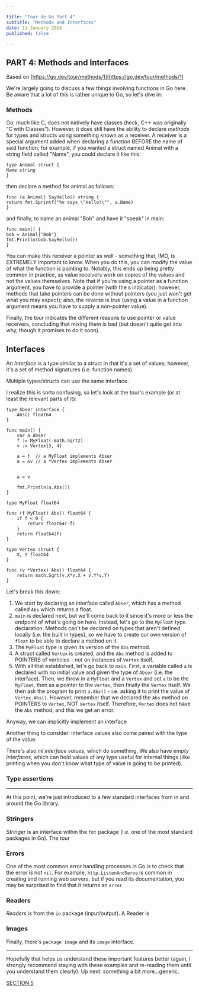 ```yaml
---

title: "Tour de Go Part 4"
subtitle: "Methods and Interfaces"
date: 11 January 2024
published: false

---
```


## PART 4: Methods and Interfaces

Based on [https://go.dev/tour/methods/1](https://go.dev/tour/methods/1)

We're largely going to discuss a few things involving functions in Go here. Be aware that a lot of this is rather unique to Go, so let's dive in:

### Methods

Go, much like C, does not natively have classes (heck, C++ was originally “C with Classes”). However, it does still have the ability to declare _methods_ for types and structs using something known as a receiver. A receiver is a special argument added when declaring a function BEFORE the name of said function; for example, if you wanted a struct named Animal with a string field called "Name", you could declare it like this:

```
type Animal struct {
Name string
}
```

then declare a method for animal as follows:

```
func (a Animal) SayHello() string {
return fmt.Sprintf("%v says \"Hello!\"", a.Name)
}
```

and finally, to name an animal "Bob" and have it "speak" in main:

```
func main() {
bob = Animal{"Bob"}
fmt.Println(bob.SayHello())
}
```
You can make this receiver a pointer as well - something that, IMO, is EXTREMELY important to know. When you do this, you can modify the value of what the function is pointing to. Notably, this ends up being pretty common in practice, as value receivers work on copies of the values and not the values themselves. Note that if you're using a pointer as a function argument, you have to provide a pointer (with the `&` indicator); however, methods that take pointers can be done without pointers (you just won't get what you may expect); also, the reverse is true (using a value in a function argument means you have to supply a non-pointer value).

Finally, the tour indicates the different reasons to use pointer or value receivers, concluding that mixing them is bad (but doesn't quite get into why, though it promises to do it soon).

## Interfaces

An _Interface_ is a type similar to a struct in that it's a set of values; however, it's a set of method signatures (i.e. function names).

Multiple types/structs can use the same interface.

I realize this is sorta confusing, so let's look at the tour's example (or at least the relevant parts of it):

```
type Abser interface {
	Abs() float64
}

func main() {
	var a Abser
	f := MyFloat(-math.Sqrt2)
	v := Vertex{3, 4}

	a = f  // a MyFloat implements Abser
	a = &v // a *Vertex implements Abser


	a = v

	fmt.Println(a.Abs())
}

type MyFloat float64

func (f MyFloat) Abs() float64 {
	if f < 0 {
		return float64(-f)
	}
	return float64(f)
}

type Vertex struct {
	X, Y float64
}

func (v *Vertex) Abs() float64 {
	return math.Sqrt(v.X*v.X + v.Y*v.Y)
}
```

Let's break this down:

1. We start by declaring an interface called `Abser`, which has a method called `Abs` which returns a float.
2. `main` is declared next, but we'll come back to it since it's more or less the endpoint of what's going on here. Instead, let's go to the `MyFloat` type declaration: Methods can't be declared on types that aren't defined locally (i.e. the built in types), so we have to create our own version of `float` to be able to declare a method on it.
3. The `MyFloat` type is given its version of the `Abs` method.
4. A struct called `Vertex` is created, and the `Abs` method is added to POINTERS of verticies - not on instances of `Vertex` itself.
5. With all that established, let's go back to `main`. First, a variable called `a` is declared with no initial value and given the type of `Abser` (i.e. the interface). Then, we throw in a `MyFloat` and a `Vertex` and set `a` to be the `MyFloat`, then as a pointer to the `Vertex`, then finally the `Vertex` itself. We then ask the program to print `a.Abs()` - i.e. asking it to print the value of `Vertex.Abs()`. However, remember that we declared the `Abs` method on POINTERS to `Vertex`, NOT `Vertex` itself. Therefore, `Vertex` does not have the `Abs` method, and this we get an error.

Anyway, we can implicitly implement an interface

Another thing to consider: interface values also come paired with the type of the value.

There's also _nil interface values_, which do something.
We also have _empty interfaces_, which can hold values of any type useful for internal things (like printing when you don't know what type of value is going to be printed).

### Type assertions

---

At this point, we're just introduced to a few standard interfaces from in and around the Go library.

### Stringers

_Stringer_ is an interface within the `fmt` package (i.e. one of the most standard packages in Go). The tour 

### Errors

One of the most common error handling processes in Go is to check that the error is not `nil`. For example, `http.ListenAndServe` is common in creating and running web servers, but if you read its documentation, you may be surprised to find that it returns an `error`. 

### Readers

_Readers_ is from the `io` package (input/output). A Reader is

### Images

Finally, there's `package image` and its `image` interface.

***

Hopefully that helps us understand these important features better (again, I strongly recommend staying with these examples and re-reading them until you understand them clearly). Up next: something a bit more...generic.

[SECTION 5]()